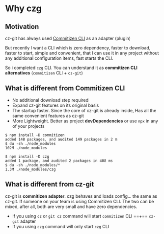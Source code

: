 # Why czg

## Motivation

cz-git has always used [Commitizen CLI](https://github.com/commitizen/cz-cli) as an adapter (plugin)

But recently I want a CLI which is zero dependency, faster to download, faster to start, simple and convenient, that I can use it in any project without any additional configuration items, fast starts the CLI.

So i completed `czg` CLI. You can understand it as **commitizen CLI alternatives** (`commitizen` CLI + `cz-git`)

## What is different from Commitizen CLI

- No additional download step required
- Expand cz-git features on its original basis
- The startup faster. Since the core of cz-git is already inside, Has all the same convenient features as cz-git
- More Lightweight. Better as project **devDependencies** or use `npx` in any of your projects

```sh{7,9}
$ npm install -D commitizen
added 148 packages, and audited 149 packages in 2 m
$ du -sh ./node_modules
102M ./node_modules

$ npm install -D czg
added 1 package, and audited 2 packages in 408 ms
$ du -sh ./node_modules/*
1.3M ./node_modules/czg
```

## What is different from cz-git
cz-git is **commitizen adapter**. czg behaves and loads config... the same as cz-git. If someone on your team is using Commitizen CLI. The two can be mixed, after all, both are very small and have zero dependencies.

- If you using `cz` or `git cz` command will start `commitizen` CLI ==+== `cz-git` adapter
- If you using `czg` command will only start `czg` CLI
